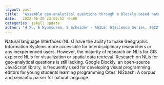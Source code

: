```yaml
---
layout: post
title:  "Assemble geo-analytical questions through a Blockly-based natural language interface"
date:   2022-06-20 23:00:52 -0400
categories: jekyll update
author: "H Xu, E Nyamsuren, S Scheider - AGILE: GIScience Series, 2022"
---
```

Natural language Interfaces (NLIs) have the ability to make Geographic Information Systems more accessible for interdisciplinary researchers or any inexperienced users. However, the majority of research on NLIs for GIS explored NLIs for visualization or spatial data retrieval. Research on NLIs for geo-analytical questions is still lacking. Google Blockly, an open-source JavaScript library, is frequently used for developing visual programming editors for young students learning programming  Cites: Nl2bash: A corpus and semantic parser for natural language